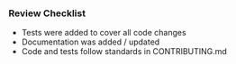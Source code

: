 

### Review Checklist

- Tests were added to cover all code changes
- Documentation was added / updated
- Code and tests follow standards in CONTRIBUTING.md
